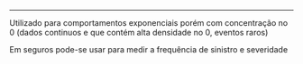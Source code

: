 
---

Utilizado para comportamentos exponenciais porém com concentração no 0 (dados continuos e que contém alta densidade no 0, eventos raros)

Em seguros pode-se usar para medir a frequência de sinistro e severidade